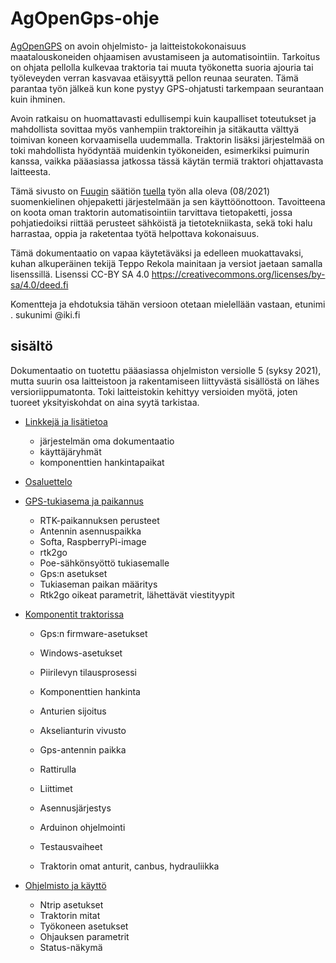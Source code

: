 # AgOpenGps-ohje

[AgOpenGPS](https://github.com/farmerbriantee/AgOpenGPS) on avoin ohjelmisto- ja laitteistokokonaisuus maatalouskoneiden ohjaamisen avustamiseen ja automatisointiin. Tarkoitus on ohjata pellolla kulkevaa traktoria tai muuta työkonetta suoria ajouria tai työleveyden verran kasvavaa etäisyyttä pellon reunaa seuraten. Tämä parantaa työn jälkeä kun kone pystyy GPS-ohjatusti tarkempaan seurantaan kuin ihminen.

Avoin ratkaisu on huomattavasti edullisempi kuin kaupalliset toteutukset ja mahdollista sovittaa myös vanhempiin traktoreihin ja sitäkautta välttyä toimivan koneen korvaamisella uudemmalla. Traktorin lisäksi järjestelmää on toki mahdollista hyödyntää muidenkin työkoneiden, esimerkiksi puimurin kanssa, vaikka pääasiassa jatkossa tässä käytän termiä traktori ohjattavasta laitteesta.

Tämä sivusto on [Fuugin](https://fuug.fi/) säätiön [tuella](https://fuug.fi/2021/elokuussa-2021-myonnetyt-apurahat/) työn alla oleva (08/2021) suomenkielinen ohjepaketti järjestelmään ja sen käyttöönottoon. Tavoitteena on koota oman traktorin automatisointiin tarvittava tietopaketti, jossa pohjatiedoiksi riittää perusteet sähköistä ja tietotekniikasta, sekä toki halu harrastaa, oppia ja raketentaa työtä helpottava kokonaisuus.

Tämä dokumentaatio on vapaa käytetäväksi ja edelleen muokattavaksi, kuhan alkuperäinen tekijä Teppo Rekola mainitaan ja versiot jaetaan samalla lisenssillä. Lisenssi CC-BY SA 4.0 https://creativecommons.org/licenses/by-sa/4.0/deed.fi

Komentteja ja ehdotuksia tähän versioon otetaan mielellään vastaan, etunimi . sukunimi @iki.fi


## sisältö

Dokumentaatio on tuotettu pääasiassa ohjelmiston versiolle 5 (syksy 2021), mutta suurin osa laitteistoon ja rakentamiseen liittyvästä sisällöstä on lähes versioriippumatonta. Toki laitteistokin kehittyy versioiden myötä, joten tuoreet yksityiskohdat on aina syytä tarkistaa.

* [Linkkejä ja lisätietoa](linkit.md)
	* järjestelmän oma dokumentaatio
	* käyttäjäryhmät
	* komponenttien hankintapaikat

* [Osaluettelo](osat.md)

* [GPS-tukiasema ja paikannus](RTK-GPS.md)
	* RTK-paikannuksen perusteet
	* Antennin asennuspaikka
	* Softa, RaspberryPi-image
	* rtk2go
	* Poe-sähkönsyöttö tukiasemalle
	* Gps:n asetukset
	* Tukiaseman paikan määritys
	* Rtk2go oikeat parametrit, lähettävät viestityypit



* [Komponentit traktorissa](traktori.md)
	* Gps:n firmware-asetukset
	* Windows-asetukset

	* Piirilevyn tilausprosessi
	* Komponenttien hankinta

	* Anturien sijoitus
	* Akselianturin vivusto
	* Gps-antennin paikka
	* Rattirulla
	* Liittimet
	* Asennusjärjestys
	* Arduinon ohjelmointi
	* Testausvaiheet

	* Traktorin omat anturit, canbus, hydrauliikka

* [Ohjelmisto ja käyttö](ohjelmisto.md)
	* Ntrip asetukset
	* Traktorin mitat
	* Työkoneen asetukset
	* Ohjauksen parametrit
	* Status-näkymä
